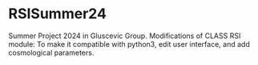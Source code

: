 # RSISummer24
Summer Project 2024 in Gluscevic Group. Modifications of CLASS RSI module: To make it compatible with python3, edit user interface, and add cosmological parameters.
